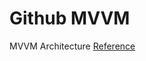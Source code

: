 # Github MVVM
MVVM Architecture [Reference](https://medium.com/@yogiwisesa/android-mvvm-architecture-7b12a2190028)
